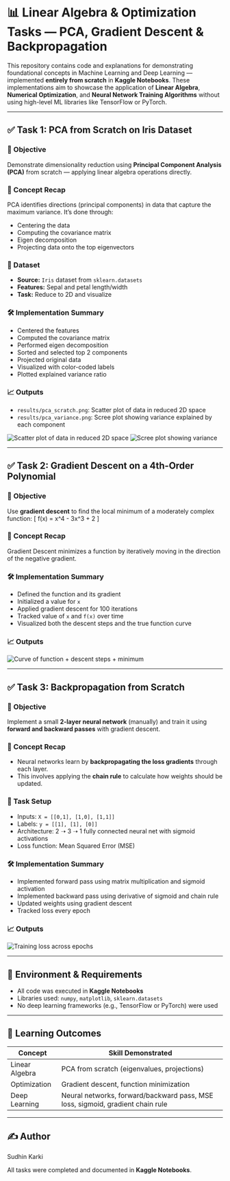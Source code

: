 # 📊 Linear Algebra & Optimization Tasks — PCA, Gradient Descent & Backpropagation

This repository contains code and explanations for demonstrating foundational concepts in Machine Learning and Deep Learning — implemented **entirely from scratch** in **Kaggle Notebooks**. These implementations aim to showcase the application of **Linear Algebra**, **Numerical Optimization**, and **Neural Network Training Algorithms** without using high-level ML libraries like TensorFlow or PyTorch.

---

## ✅ Task 1: PCA from Scratch on Iris Dataset

### 📌 Objective
Demonstrate dimensionality reduction using **Principal Component Analysis (PCA)** from scratch — applying linear algebra operations directly.

### 🧠 Concept Recap
PCA identifies directions (principal components) in data that capture the maximum variance. It’s done through:
- Centering the data
- Computing the covariance matrix
- Eigen decomposition
- Projecting data onto the top eigenvectors

### 📂 Dataset
- **Source:** `Iris` dataset from `sklearn.datasets`
- **Features:** Sepal and petal length/width
- **Task:** Reduce to 2D and visualize

### 🛠️ Implementation Summary
- Centered the features
- Computed the covariance matrix
- Performed eigen decomposition
- Sorted and selected top 2 components
- Projected original data
- Visualized with color-coded labels
- Plotted explained variance ratio

### 📈 Outputs
- `results/pca_scratch.png`: Scatter plot of data in reduced 2D space
- `results/pca_variance.png`: Scree plot showing variance explained by each component

![Scatter plot of data in reduced 2D space](./images/1.png)
![Scree plot showing variance](./images/2.png)


---

## ✅ Task 2: Gradient Descent on a 4th-Order Polynomial

### 📌 Objective
Use **gradient descent** to find the local minimum of a moderately complex function:
\[
f(x) = x^4 - 3x^3 + 2
\]

### 🧠 Concept Recap
Gradient Descent minimizes a function by iteratively moving in the direction of the negative gradient.

### 🛠️ Implementation Summary
- Defined the function and its gradient
- Initialized a value for `x`
- Applied gradient descent for 100 iterations
- Tracked value of `x` and `f(x)` over time
- Visualized both the descent steps and the true function curve

### 📈 Outputs
![Curve of function + descent steps + minimum](./images/3.png)

---

## ✅ Task 3: Backpropagation from Scratch

### 📌 Objective
Implement a small **2-layer neural network** (manually) and train it using **forward and backward passes** with gradient descent.

### 🧠 Concept Recap
- Neural networks learn by **backpropagating the loss gradients** through each layer.
- This involves applying the **chain rule** to calculate how weights should be updated.

### 🧪 Task Setup
- Inputs: `X = [[0,1], [1,0], [1,1]]`
- Labels: `y = [[1], [1], [0]]`
- Architecture: 2 ➝ 3 ➝ 1 fully connected neural net with sigmoid activations
- Loss function: Mean Squared Error (MSE)

### 🛠️ Implementation Summary
- Implemented forward pass using matrix multiplication and sigmoid activation
- Implemented backward pass using derivative of sigmoid and chain rule
- Updated weights using gradient descent
- Tracked loss every epoch

### 📈 Outputs
![Training loss across epochs](./images/4.png)

---

## 🔧 Environment & Requirements

- All code was executed in **Kaggle Notebooks**
- Libraries used: `numpy`, `matplotlib`, `sklearn.datasets`
- No deep learning frameworks (e.g., TensorFlow or PyTorch) were used

---

## 🧠 Learning Outcomes

| Concept | Skill Demonstrated |
|--------|---------------------|
| Linear Algebra | PCA from scratch (eigenvalues, projections) |
| Optimization | Gradient descent, function minimization |
| Deep Learning | Neural networks, forward/backward pass, MSE loss, sigmoid, gradient chain rule |

---


## ✍️ Author

Sudhin Karki

All tasks were completed and documented in **Kaggle Notebooks**. 

